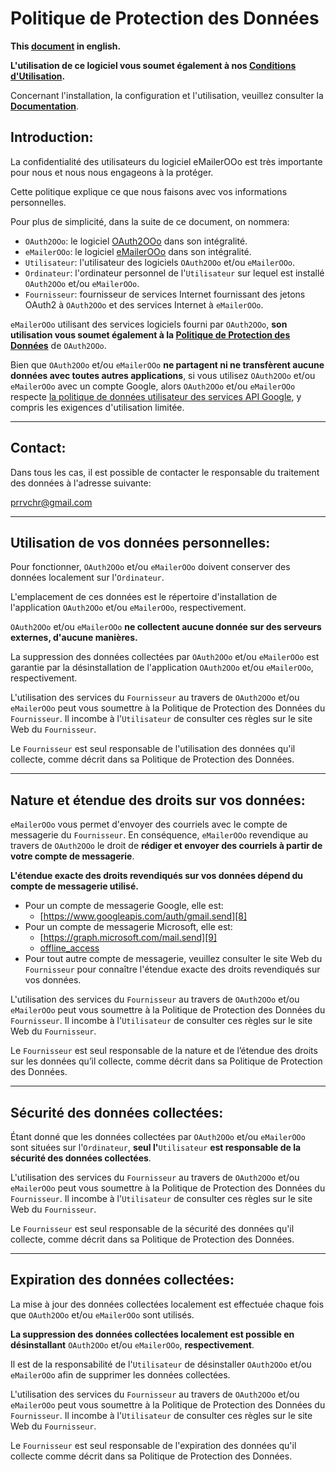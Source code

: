 # Politique de Protection des Données

**This [document][1] in english.**

**L'utilisation de ce logiciel vous soumet également à nos [Conditions d'Utilisation][2].**

Concernant l'installation, la configuration et l'utilisation, veuillez consulter la **[Documentation][3]**.

## Introduction:

La confidentialité des utilisateurs du logiciel eMailerOOo est très importante pour nous et nous nous engageons à la protéger.

Cette politique explique ce que nous faisons avec vos informations personnelles.

Pour plus de simplicité, dans la suite de ce document, on nommera:
- `OAuth2OOo`: le logiciel [OAuth2OOo][4] dans son intégralité.
- `eMailerOOo`: le logiciel [eMailerOOo][5] dans son intégralité.
- `Utilisateur`: l'utilisateur des logiciels `OAuth2OOo` et/ou `eMailerOOo`.
- `Ordinateur`: l'ordinateur personnel de l'`Utilisateur` sur lequel est installé `OAuth2OOo` et/ou `eMailerOOo`.
- `Fournisseur`: fournisseur de services Internet fournissant des jetons OAuth2 à `OAuth2OOo` et des services Internet à `eMailerOOo`.

`eMailerOOo` utilisant des services logiciels fourni par `OAuth2OOo`, **son utilisation vous soumet également à la [Politique de Protection des Données][6]** de `OAuth2OOo`.

Bien que `OAuth2OOo` et/ou `eMailerOOo` **ne partagent ni ne transfèrent aucune données avec toutes autres applications**, si vous utilisez `OAuth2OOo` et/ou `eMailerOOo` avec un compte Google, alors `OAuth2OOo` et/ou `eMailerOOo` respecte [la politique de données utilisateur des services API Google][7], y compris les exigences d'utilisation limitée.

___
## Contact:

Dans tous les cas, il est possible de contacter le responsable du traitement des données à l'adresse suivante:

prrvchr@gmail.com

___
## Utilisation de vos données personnelles:

Pour fonctionner, `OAuth2OOo` et/ou `eMailerOOo` doivent conserver des données localement sur l'`Ordinateur`.

L'emplacement de ces données est le répertoire d'installation de l'application `OAuth2OOo` et/ou `eMailerOOo`, respectivement.

`OAuth2OOo` et/ou `eMailerOOo` **ne collectent aucune donnée sur des serveurs externes, d'aucune manières.**

La suppression des données collectées par `OAuth2OOo` et/ou `eMailerOOo` est garantie par la désinstallation de l'application `OAuth2OOo` et/ou `eMailerOOo`, respectivement.

L'utilisation des services du `Fournisseur` au travers de `OAuth2OOo` et/ou `eMailerOOo` peut vous soumettre à la Politique de Protection des Données du `Fournisseur`. Il incombe à l'`Utilisateur` de consulter ces règles sur le site Web du `Fournisseur`.

Le `Fournisseur` est seul responsable de l'utilisation des données qu'il collecte, comme décrit dans sa Politique de Protection des Données.

___
## Nature et étendue des droits sur vos données:

`eMailerOOo` vous permet d'envoyer des courriels avec le compte de messagerie du `Fournisseur`. En conséquence, `eMailerOOo` revendique au travers de `OAuth2OOo` le droit de **rédiger et envoyer des courriels à partir de votre compte de messagerie**.

**L'étendue exacte des droits revendiqués sur vos données dépend du compte de messagerie utilisé.**

- Pour un compte de messagerie Google, elle est:
    - [https://www.googleapis.com/auth/gmail.send][8]
- Pour un compte de messagerie Microsoft, elle est:
    - [https://graph.microsoft.com/mail.send][9]
    - [offline_access][10]
- Pour tout autre compte de messagerie, veuillez consulter le site Web du `Fournisseur` pour connaître l'étendue exacte des droits revendiqués sur vos données.

L'utilisation des services du `Fournisseur` au travers de `OAuth2OOo` et/ou `eMailerOOo` peut vous soumettre à la Politique de Protection des Données du `Fournisseur`. Il incombe à l'`Utilisateur` de consulter ces règles sur le site Web du `Fournisseur`.

Le `Fournisseur` est seul responsable de la nature et de l’étendue des droits sur les données qu’il collecte, comme décrit dans sa Politique de Protection des Données.

___
## Sécurité des données collectées:

Étant donné que les données collectées par `OAuth2OOo` et/ou `eMailerOOo` sont situées sur l'`Ordinateur`, **seul l'**`Utilisateur` **est responsable de la sécurité des données collectées**.

L'utilisation des services du `Fournisseur` au travers de `OAuth2OOo` et/ou `eMailerOOo` peut vous soumettre à la Politique de Protection des Données du `Fournisseur`. Il incombe à l'`Utilisateur` de consulter ces règles sur le site Web du `Fournisseur`.

Le `Fournisseur` est seul responsable de la sécurité des données qu'il collecte, comme décrit dans sa Politique de Protection des Données.

___
## Expiration des données collectées:

La mise à jour des données collectées localement est effectuée chaque fois que `OAuth2OOo` et/ou `eMailerOOo` sont utilisés.

**La suppression des données collectées localement est possible en désinstallant** `OAuth2OOo` et/ou `eMailerOOo`, **respectivement**.

Il est de la responsabilité de l'`Utilisateur` de désinstaller `OAuth2OOo` et/ou `eMailerOOo` afin de supprimer les données collectées.

L'utilisation des services du `Fournisseur` au travers de `OAuth2OOo` et/ou `eMailerOOo` peut vous soumettre à la Politique de Protection des Données du `Fournisseur`. Il incombe à l'`Utilisateur` de consulter ces règles sur le site Web du `Fournisseur`.

Le `Fournisseur` est seul responsable de l'expiration des données qu'il collecte comme décrit dans sa Politique de Protection des Données.

[1]: <https://prrvchr.github.io/eMailerOOo/source/eMailerOOo/registration/PrivacyPolicy_en>
[2]: <https://prrvchr.github.io/eMailerOOo/source/eMailerOOo/registration/TermsOfUse_fr>
[3]: <https://prrvchr.github.io/eMailerOOo/README_fr>
[4]: <https://github.com/prrvchr/OAuth2OOo/releases/latest/download/OAuth2OOo.oxt>
[5]: <https://github.com/prrvchr/eMailerOOo/releases/latest/download/eMailerOOo.oxt>
[6]: <https://prrvchr.github.io/OAuth2OOo/source/OAuth2OOo/registration/PrivacyPolicy_fr>
[7]: <https://developers.google.com/terms/api-services-user-data-policy?hl=fr>
[8]: <https://developers.google.com/identity/protocols/oauth2/scopes#gmail>
[9]: <https://learn.microsoft.com/en-us/graph/permissions-reference#mailsend>
[10]: <https://learn.microsoft.com/en-us/graph/permissions-reference#offline_access>
